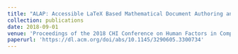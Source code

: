```yaml
---
title: "ALAP: Accessible LaTeX Based Mathematical Document Authoring and Presentation"
collection: publications
date: 2018-09-01
venue: 'Proceedings of the 2018 CHI Conference on Human Factors in Computing Systems (ChI '18)'
paperurl: 'https://dl.acm.org/doi/abs/10.1145/3290605.3300734'
---
```




